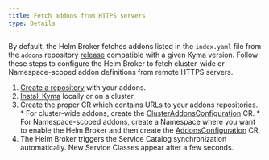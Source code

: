 ```yaml
---
title: Fetch addons from HTTPS servers
type: Details
---
```


By default, the Helm Broker fetches addons listed in the `index.yaml` file from the `addons` repository [release](https://github.com/kyma-project/bundles/releases) compatible with a given Kyma version. Follow these steps to configure the Helm Broker to fetch cluster-wide or Namespace-scoped addon definitions from remote HTTPS servers.

  1. [Create a repository](#details-create-addons-repository) with your addons.
  2. [Install Kyma](/root/kyma/#installation-installation) locally or on a cluster.
  3. Create the proper CR which contains URLs to your addons repositories.
    * For cluster-wide addons, create the [ClusterAddonsConfiguration](#custom-resource-clusteraddonsconfiguration) CR.
    * For Namespace-scoped addons, create a Namespace where you want to enable the Helm Broker and then create the [AddonsConfiguration](#custom-resource-addonsconfiguration) CR.
  4. The Helm Broker triggers the Service Catalog synchronization automatically. New Service Classes appear after a few seconds.

